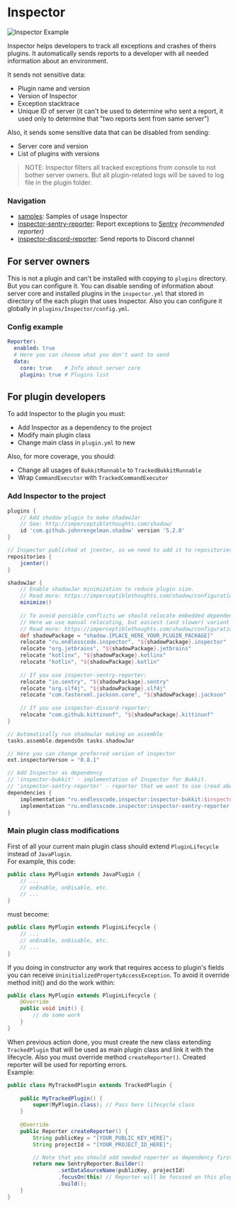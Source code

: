# Inspector

![Inspector Example](https://gitlab.com/endlesscodegroup/inspector/raw/develop/images/example.png)  

Inspector helps developers to track all exceptions and crashes of theirs plugins.
It automatically sends reports to a developer with all needed information about an environment.

It sends not sensitive data:
- Plugin name and version
- Version of Inspector
- Exception stacktrace
- Unique ID of server (it can't be used to determine who sent a report, it used only to determine that "two reports sent from same server")

Also, it sends some sensitive data that can be disabled from sending:
- Server core and version
- List of plugins with versions

> NOTE: Inspector filters all tracked exceptions from console to not bother server owners.
But all plugin-related logs will be saved to log file in the plugin folder.

### Navigation
- [samples](samples): Samples of usage Inspector
- [inspector-sentry-reporter](inspector-sentry-reporter): Report exceptions to [Sentry](https://sentry.io/) *(recommended reporter)*
- [inspector-discord-reporter](inspector-discord-reporter): Send reports to Discord channel

## For server owners
This is not a plugin and can't be installed with copying to `plugins` directory.
But you can configure it.
You can disable sending of information about server core and installed plugins in the `inspector.yml` that stored in directory of the each plugin that uses Inspector.
Also you can configure it globally in `plugins/Inspector/config.yml`.

### Config example
```yaml
Reporter:
  enabled: true 
  # Here you can choose what you don't want to send
  data:
    core: true    # Info about server core
    plugins: true # Plugins list
```

## For plugin developers

To add Inspector to the plugin you must:
- Add Inspector as a dependency to the project
- Modify main plugin class
- Change main class in `plugin.yml` to new

Also, for more coverage, you should:
- Change all usages of `BukkitRunnable` to `TrackedBukkitRunnable`
- Wrap `CommandExecutor` with `TrackedCommandExecutor` 

### Add Inspector to the project
```groovy
plugins {
    // Add shadow plugin to make shadowJar
    // See: http://imperceptiblethoughts.com/shadow/
    id 'com.github.johnrengelman.shadow' version '5.2.0'
}

// Inspector published at jcenter, so we need to add it to repositories
repositories { 
    jcenter() 
}

shadowJar {
    // Enable shadowJar minimization to reduce plugin size.
    // Read more: https://imperceptiblethoughts.com/shadow/configuration/minimizing/
    minimize()
  
    // To avoid possible conflicts we should relocate embedded dependencies to own unique package
    // Here we use manual relocating, but easiest (and slower) variant is use automatically relocating.
    // Read more: https://imperceptiblethoughts.com/shadow/configuration/relocation/#automatically-relocating-dependencies
    def shadowPackage = "shadow.[PLACE_HERE_YOUR_PLUGIN_PACKAGE]"
    relocate "ru.endlesscode.inspector", "${shadowPackage}.inspector"
    relocate "org.jetbrains", "${shadowPackage}.jetbrains"
    relocate "kotlinx", "${shadowPackage}.kotlinx"
    relocate "kotlin", "${shadowPackage}.kotlin"
    
    // If you use inspector-sentry-reporter:
    relocate "io.sentry", "${shadowPackage}.sentry"
    relocate "org.slf4j", "${shadowPackage}.slf4j"
    relocate "com.fasterxml.jackson.core", "${shadowPackage}.jackson"
    
    // If you use inspector-discord-reporter:
    relocate "com.github.kittinunf", "${shadowPackage}.kittinunf"
}

// Automatically run shadowJar making on assemble
tasks.assemble.dependsOn tasks.shadowJar

// Here you can change preferred version of inspector
ext.inspectorVerson = "0.8.1"

// Add Inspector as dependency
// 'inspector-bukkit' - implementation of Inspector for Bukkit.
// 'inspector-sentry-reporter' - reporter that we want to use (read above about available reporters)
dependencies {
    implementation "ru.endlesscode.inspector:inspector-bukkit:$inspectorVerson"
    implementation "ru.endlesscode.inspector:inspector-sentry-reporter:$inspectorVerson"
}
```

### Main plugin class modifications

First of all your current main plugin class should extend `PluginLifecycle` instead of `JavaPlugin`.  
For example, this code:
```java
public class MyPlugin extends JavaPlugin {
    // ...
    // onEnable, onDisable, etc.
    // ...
}
```
must become:
```java
public class MyPlugin extends PluginLifecycle {
    // ...
    // onEnable, onDisable, etc.
    // ... 
}
```

If you doing in constructor any work that requires access to plugin's fields you can receive `UninitializedPropertyAccessException`.
To avoid it override method init() and do the work within:
```java
public class MyPlugin extends PluginLifecycle {
    @Override
    public void init() {
        // do some work
    } 
}
```

When previous action done, you must create the new class extending `TrackedPlugin` that will be used as main plugin class and link it with the lifecycle.
Also you must override method `createReporter()`. Created reporter will be used for reporting errors.  
Example:
```java
public class MyTrackedPlugin extends TrackedPlugin {
    
    public MyTrackedPlugin() {
        super(MyPlugin.class); // Pass here lifecycle class
    }
    
    @Override
    public Reporter createReporter() {
        String publicKey = "[YOUR_PUBLIC_KEY_HERE]";
        String projectId = "[YOUR_PROJECT_ID_HERE]";

        // Note that you should add needed reporter as dependency first.
        return new SentryReporter.Builder()
                .setDataSourceName(publicKey, projectId)
                .focusOn(this) // Reporter will be focused on this plugin
                .build();
    }
}
```
